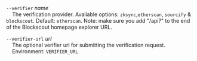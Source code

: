 `--verifier` *name*   
&nbsp;&nbsp;&nbsp;&nbsp;The verification provider. Available options: `zksync`,`etherscan`, `sourcify` & `blockscout`. Default: `etherscan`. Note: make sure you add "/api\?" to the end of the Blockscout homepage explorer URL.

`--verifier-url` *url*  
&nbsp;&nbsp;&nbsp;&nbsp;The optional verifier url for submitting the verification request.
&nbsp;&nbsp;&nbsp;&nbsp;Environment: `VERIFIER_URL`

